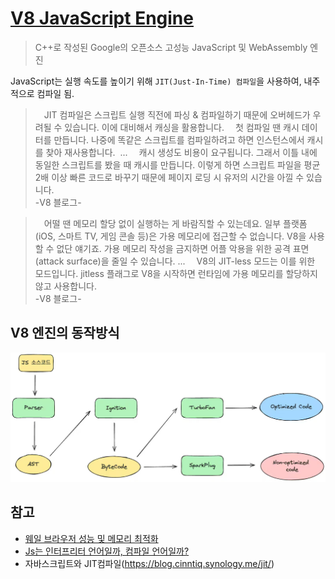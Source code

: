 # [V8 JavaScript Engine](https://v8.dev/)

> C++로 작성된 Google의 오픈소스 고성능 JavaScript 및 WebAssembly 엔진

JavaScript는 실행 속도를 높이기 위해 `JIT(Just-In-Time) 컴파일`을 사용하여, 내주적으로 컴파일 됨.

>  ‌‌JIT 컴파일은 스크립트 실행 직전에 파싱 & 컴파일하기 때문에 오버헤드가 우려될 수 있습니다. 이에 대비해서 캐싱을 활용합니다.
 첫 컴파일 땐 캐시 데이터를 만듭니다. 나중에 똑같은 스크립트를 컴파일하려고 하면 인스턴스에서 캐시를 찾아 재사용합니다. ‌
‌...
 ‌‌캐시 생성도 비용이 요구됩니다. 그래서 이틀 내에 동일한 스크립트를 봤을 때 캐시를 만듭니다. 이렇게 하면 스크립트 파일을 평균 2배 이상 빠른 코드로 바꾸기 때문에 페이지 로딩 시 유저의 시간을 아낄 수 있습니다.<br/>
-V8 블로그-

> 어떨 땐 메모리 할당 없이 실행하는 게 바람직할 수 있는데요. 일부 플랫폼(iOS, 스마트 TV, 게임 콘솔 등)은 가용 메모리에 접근할 수 없습니다. V8을 사용할 수 없단 얘기죠. 가용 메모리 작성을 금지하면 어플 악용을 위한 공격 표면(attack surface)을 줄일 수 있습니다.‌‌
...‌
 ‌V8의 JIT-less 모드는 이를 위한 모드입니다. jitless 플래그로 V8을 시작하면 런타임에 가용 메모리를 할당하지 않고 사용합니다.<br/>
-V8 블로그-


## V8 엔진의 동작방식

![](./src/v8_engine_process.jpg)


## 참고

- [웨일 브라우저 성능 및 메모리 최적화](https://www.slideshare.net/slideshow/ss-80845715/80845715#1)
- [Js는 인터프리터 언어일까, 컴파일 언어일까?](https://ryankim.hashnode.dev/js)
- 자바스크립트와 JIT컴파일(https://blog.cinntiq.synology.me/jit/)